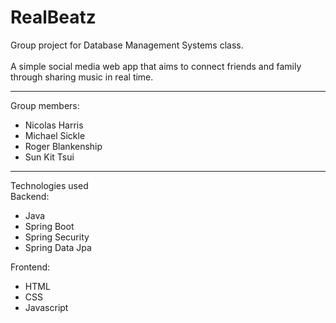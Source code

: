 # RealBeatz

Group project for Database Management Systems class. 
<br>
<br>
A simple social media web app that aims to connect friends and family<br>
through sharing music in real time.
_____________________________________________

Group members:
- Nicolas Harris
- Michael Sickle
- Roger Blankenship
- Sun Kit Tsui
_____________________________________________

Technologies used
<br>
Backend:
- Java
- Spring Boot
- Spring Security
- Spring Data Jpa

Frontend:
- HTML
- CSS
- Javascript
